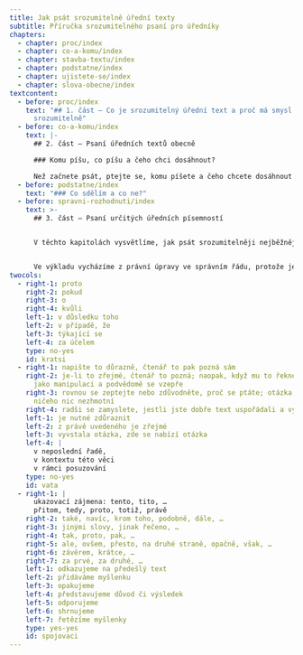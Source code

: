 ```yaml
---
title: Jak psát srozumitelně úřední texty
subtitle: Příručka srozumitelného psaní pro úředníky
chapters:
  - chapter: proc/index
  - chapter: co-a-komu/index
  - chapter: stavba-textu/index
  - chapter: podstatne/index
  - chapter: ujistete-se/index
  - chapter: slova-obecne/index
textcontent:
  - before: proc/index
    text: "## 1. část — Co je srozumitelný úřední text a proč má smysl psát
      srozumitelně"
  - before: co-a-komu/index
    text: |-
      ## 2. část — Psaní úředních textů obecně

      ### Komu píšu, co píšu a čeho chci dosáhnout?

      Než začnete psát, ptejte se, komu píšete a čeho chcete dosáhnout
  - before: podstatne/index
    text: "### Co sdělím a co ne?"
  - before: spravni-rozhodnuti/index
    text: >-
      ## 3. část — Psaní určitých úředních písemností


      V těchto kapitolách vysvětlíme, jak psát srozumitelněji nejběžnější úřední dokumenty, jako jsou správni rozhodnutí, výzvy, oznámeni, formuláře nebo letáky


      Ve výkladu vycházíme z právní úpravy ve správním řádu, protože je nejběžnější.
twocols:
  - right-1: proto
    right-2: pokud
    right-3: o
    right-4: kvůli
    left-1: v důsledku toho
    left-2: v případě, že
    left-3: týkající se
    left-4: za účelem
    type: no-yes
    id: kratsi
  - right-1: napište to důrazně, čtenář to pak pozná sám
    right-2: je-li to zřejmé, čtenář to pozná; naopak, když mu to řeknete, cítí to
      jako manipulaci a podvědomě se vzepře
    right-3: rovnou se zeptejte nebo zdůvodněte, proč se ptáte; otázka se jen tak z
      ničeho nic nezhmotní
    right-4: radši se zamyslete, jestli jste dobře text uspořádali a vystavěli
    left-1: je nutné zdůraznit
    left-2: z právě uvedeného je zřejmé
    left-3: vyvstala otázka, zde se nabízí otázka
    left-4: |
      v neposlední řadě,
      v kontextu této věci
      v rámci posuzování
    type: no-yes
    id: vata
  - right-1: |
      ukazovací zájmena: tento, tito, …
      přitom, tedy, proto, totiž, právě
    right-2: také, navíc, krom toho, podobně, dále, …
    right-3: jinými slovy, jinak řečeno, …
    right-4: tak, proto, pak, …
    right-5: ale, ovšem, přesto, na druhé straně, opačně, však, …
    right-6: závěrem, krátce, …
    right-7: za prvé, za druhé, …
    left-1: odkazujeme na předešlý text
    left-2: přidáváme myšlenku
    left-3: opakujeme
    left-4: představujeme důvod či výsledek
    left-5: odporujeme
    left-6: shrnujeme
    left-7: řetězíme myšlenky
    type: yes-yes
    id: spojovaci
---
```

